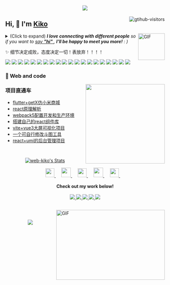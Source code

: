 
 
<h1 align="center"> <a href="https://sunguoqi.com/"> <img src="https://readme-typing-svg.herokuapp.com/?lines=console.log(%22Hello%2C%20World!%22);撸码的快乐！人走了！代码还在!&center=true&size=27"> </a> </h1>
<a href="https://github.com/web-kiko/computer-vision-in-action">
    <img align="right" src="https://komarev.com/ghpvc/?username=web-kiko&label=Visitors&color=red&style=flat&logo=github" alt="gtihub-visitors" />
</a>
 
## Hi, 👋  I'm <a href="http://welcome.voup.cn">Kiko</a>
 
<img align="right" alt="GIF" src="https://media.giphy.com/media/LnQjpWaON8nhr21vNW/giphy.gif" width="84" title="Say HI"> <details><summary>(Click to expand) <em><b>I love connecting with different people</b> so if you want to <a href="https://voup.cn" >say <b>"hi" </b></a>, <b>I'll be happy to meet you more!</b> : )</em></summary>
 
<!--my introduction start-->
    
- 🔭 empty
- 🌱 empty
- 🤔 Only two things make me moved. 
  1. empty
  2. empty
- ❤️ I like eating 🍉, raising 🐓, playing 🏓, sleeping in 🛌 and 📺 [ACGN]
- 💬 Be free to ask me about anything [here](https://github.com/web-kiko/web-kiko/issues).
 
---
</details>
  
  ✨ 细节决定成败，态度决定一切！表放弃！！！！
 
 ![](https://img.shields.io/badge/-Nodejs-43853d?style=flat-square&logo=Node.js&logoColor=white) ![](https://img.shields.io/badge/-WebRTC-008000?style=flat-square&logo=WebRTC&labelColor=90EE90&color=fff) ![](https://img.shields.io/badge/-JavaScript-e5cd0c?style=flat-square&logo=JavaScript&labelColor=f7df1e&logoColor=000) ![](https://img.shields.io/badge/-TypeScript-3178C6?style=flat-square&logo=TypeScript&logoColor=white&color=blue) ![](https://img.shields.io/badge/-Vue.js-29beb0?style=flat-square&logo=vue.js&labelColor=ffffff&color=4FC08D) ![](https://img.shields.io/badge/-React-29beb0?style=flat-square&logo=React&labelColor=ffffff&color=61DAFB) ![](https://img.shields.io/badge/-WebPack-1C78C0?style=flat-square&logo=WebPack&logoColor=white) ![](https://img.shields.io/badge/-Electron-white?style=flat-square&logo=electron&logoColor=white&color=47848F) ![](https://img.shields.io/badge/-Three.js-000000?style=flat-square&logo=Three.js) ![](https://img.shields.io/badge/-MiniProgram-008000?style=flat-square&logo=WeChat&labelColor=fff&color=07C160) ![](https://img.shields.io/badge/-NPM-CB3837?style=flat-square&logo=npm&logoColor=white) ![](https://img.shields.io/badge/-Github_Actions-2088FF?style=flat-square&logo=github-actions&logoColor=white) [![](https://img.shields.io/badge/-Gist-black?style=flat-square&logo=GitHub&labelColor=blue&color=fff&logoColor=fff)](https://gist.github.com/tinygeeker) ![](https://img.shields.io/badge/-Tampermonkey-black?style=flat-square&logo=Tampermonkey&labelColor=black&color=00485B) ![](https://img.shields.io/badge/-KaliLinux-white?style=flat-square&logo=KaliLinux&logoColor=white&color=blue) ![](https://img.shields.io/badge/-MySQL-white?style=flat-square&logo=MySQL&logoColor=white&color=fff&labelColor=4479A1) ![](https://img.shields.io/badge/-CodePen-white?style=flat-square&logo=CodePen&logoColor=white&color=000) ![](https://img.shields.io/badge/-Jenkins-white?style=flat-square&logo=Jenkins&labelColor=D24939&color=white&logoColor=white) ![](https://img.shields.io/badge/-Docker-white?style=flat-square&logo=Docker&labelColor=2496ED&color=2496ED&logoColor=white) ![](https://img.shields.io/badge/-Bilibili-white?style=flat-square&logo=Bilibili&labelColor=00A1D6&logoColor=white)
<!--my introduction end -->
### 🧠 Web and code
 
<img align="right" width="250" src="https://cdn.jsdelivr.net/gh/sun0225SUN/sun0225SUN/assets/images/hi.gif" />
 
<!-- START_SECTION:brain -->
###  项目直通车

* <a href='https://github.com/web-kiko/flutter3_getx_shop' target='_blank'>flutter+getX仿小米商城</a>
* <a href='https://github.com/web-kiko/react17-source' target='_blank'>react原理解析 </a> 
* <a href='https://github.com/web-kiko/webpack5_react' target='_blank'>webpack5配置开发和生产环境</a> 
* <a href='https://github.com/web-kiko/kiko_ui' target='_blank'>搭建自己的react组件库</a> 
* <a href='https://github.com/web-kiko/Vue_Echarts_Visualization' target='_blank'>vite+vue3大屏可视化项目</a> 
* <a href='https://github.com/web-kiko/Bucket_map_tool' target='_blank'>一个可自行修改斗图工具</a> 
* <a href='https://github.com/web-kiko/umi_shop' target='_blank'>react+umi的后台管理项目</a>
 
<br>
 
<p align="center">
  <a href="https://github.com/web-kiko" class="rich-diff-level-one">
    <img src="https://github-readme-stats.vercel.app/api?username=web-kiko&title_color=333&text_color=777" alt="web-kiko's Stats" >
    <!-- &hide=issues
    <img src="https://github-readme-stats.vercel.app/api?username=web-kiko&hide=issues&title_color=333&text_color=777" alt="web-kiko's Stats" >
    -->
  </a>
</p>
 
<p align="center">
  <a href= "https://voup.cn/wp-content/uploads/2023/06/voup-weixing.jpg" target="_blank" alt="WeChat" title="WeChat">
    <img src="https://img.icons8.com/ios-filled/50/000000/weixing.png" width="28px"/>
  </a>
  &emsp;
 
  <a href="https://space.bilibili.com/275728029" target="_blank" alt="Bilibili" title="Bilibili">
    <img src="https://user-images.githubusercontent.com/29084184/166415345-91925d37-c66f-448f-8d75-c8355fe0b692.png" width="30px"/>
  </a>
  &emsp;
  <a href= "https://voup.cn" target="_blank" alt="Instagram" title="Instagram">
    <img src="https://voup.cn/wp-content/uploads/2023/06/icons8-log-cabin-32.png" width="28px"/>
  </a>
  &emsp;
      <a href="https://blog.csdn.net/HHHHHHHHII" target="_blank" alt="CSDN" title="CSDN">
    <img src="https://img.icons8.com/material/48/000000/csdn.png" width="30px"/>
  </a>
  &emsp;
     <a href="https://www.zhihu.com/people/mei-yi-tian-wei-ming-tian-33-52" target="_blank" alt="Zhihu" title="Zhihu">
    <img src="https://img.icons8.com/material-two-tone/50/000000/zhihu.png" width="28px"/>
  </a>
  &emsp;
  <br><br>
  <strong>Check out my work below!</strong>
  <br><br>
  <a href="https://github.com/web-kiko">
    <img src="https://badges.strrl.dev/visits/web-kiko/web-kiko?style=flat-square&color=black&logo=github">
  </a>
  <a href="https://github.com/web-kiko">
    <img src="https://badges.strrl.dev/years/web-kiko?style=flat-square&color=black&logo=github">
  </a>
  <a href="https://github.com/web-kiko?tab=repositories">
    <img src="https://badges.strrl.dev/repos/web-kiko?style=flat-square&color=black&logo=github">
  </a>
  <a href="https://gist.github.com/web-kiko">
    <img src="https://badges.strrl.dev/gists/web-kiko?style=flat-square&color=black&logo=github">
  </a>
  <a href="https://github.com/web-kiko">
    <img src="https://badges.strrl.dev/commits/monthly/web-kiko?style=flat-square&color=black&logo=github">
  </a>
</p>
 
<h2></h2>
 
<img align="right" alt="GIF" src="OctoCharmve/code.gif" width="343" height="220" title="Do what you like, and do it best!"> &nbsp;&nbsp;&nbsp;&nbsp;
 

<!-- END_SECTION:brain -->
</td></tr>
 
<tr><td>
 
<div align="center"> <img src="https://github-readme-stats.vercel.app/api/top-langs/?username=sun0225SUN&hide_title=true&hide_border=true&layout=compact&langs_count=6&text_color=000&icon_color=fff&bg_color=0,52fa5a,4dfcff,c64dff&theme=graywhite" /> </div>
 

 
<!-- END_SECTION:douban -->
 
</td></tr>
 
<tr><td>



 

 

 
 
 


 

 

 
